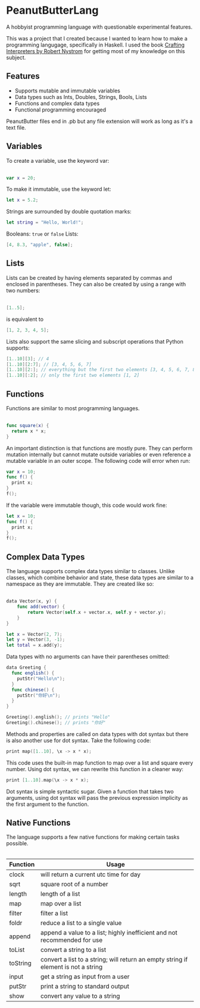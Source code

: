 # PeanutButterLang
A hobbyist programming language with questionable experimental features.

This was a project that I created because I wanted to learn how to make a programming langugage, specifically in Haskell. I used the book [Crafting Interpreters by Robert Nystrom](https://craftinginterpreters.com) for getting most of my knowledge on this subject.

<h2>Features</h2>
<ul>
  <li>Supports mutable and immutable variables</li>
  <li>Data types such as Ints, Doubles, Strings, Bools, Lists</li>
  <li>Functions and complex data types</li>
  <li>Functional programming encouraged</li>
</ul>

PeanutButter files end in .pb but any file extension will work as long as it's a text file.

<h2>Variables</h2>
To create a variable, use the keyword var:
<br></br>

```swift
var x = 20;
```
To make it immutable, use the keyword let:
```swift
let x = 5.2;
```
Strings are surrounded by double quotation marks:
```swift
let string = "Hello, World!";
```
Booleans:
```true``` or ```false```
Lists:
```swift
[4, 8.3, "apple", false];
```

<h2>Lists</h2>
Lists can be created by having elements separated by commas and enclosed in parentheses. They can also be created by using a range with two numbers:
<br></br>

```swift
[1..5];
```
is equivalent to
```swift
[1, 2, 3, 4, 5];
```
Lists also support the same slicing and subscript operations that Python supports:
```swift
[1..10][3]; // 4
[1..10][2:7]; // [3, 4, 5, 6, 7] 
[1..10][2:]; // everything but the first two elements [3, 4, 5, 6, 7, 8, 9, 10]
[1..10][:2]; // only the first two elements [1, 2]
```

<h2>Functions</h2>
Functions are similar to most programming languages.
<br></br>

```swift
func square(x) {
  return x * x;
}
```

An important distinction is that functions are mostly pure. They can perform mutation internally but cannot mutate outside variables or even reference a mutable variable in an outer scope.
The following code will error when run:
```swift
var x = 10;
func f() {
  print x;
}
f();
```
If the variable were immutable though, this code would work fine:
```swift
let x = 10;
func f() {
  print x;
}
f();
```

<h2>Complex Data Types</h2>
The language supports complex data types similar to classes. Unlike classes, which combine behavior and state, these data types are similar to a namespace as they are immutable.
They are created like so:
<br></br>

```swift
data Vector(x, y) {
	func add(vector) {
		return Vector(self.x + vector.x, self.y + vector.y);
	}
}

let x = Vector(2, 7);
let y = Vector(3, -1);
let total = x.add(y);
```
Data types with no arguments can have their parentheses omitted:
```swift
data Greeting {
  func english() {
    putStr("Hello\n");
  }
  func chinese() {
    putStr("你好\n");
  }
}

Greeting().english(); // prints "Hello"
Greeting().chinese(); // prints "你好"
```

Methods and properties are called on data types with dot syntax but there is also another use for dot syntax. Take the following code:

```swift
print map([1..10], \x -> x * x);
```
This code uses the built-in map function to map over a list and square every number. Using dot syntax, we can rewrite this function in a cleaner way:
```swift
print [1..10].map(\x -> x * x);
```
Dot syntax is simple syntactic sugar. Given a function that takes two arguments, using dot syntax will pass the previous expression implicity as the first argument to the function.

<h2>Native Functions</h2>
The language supports a few native functions for making certain tasks possible.
<br></br>

| Function | Usage |
| -------- | ----- |
| clock | will return a current utc time for day |
| sqrt | square root of a number |
| length | length of a list |
| map | map over a list |
| filter | filter a list |
| foldr | reduce a list to a single value |
| append | append a value to a list; highly inefficient and not recommended for use |
| toList | convert a string to a list |
| toString | convert a list to a string; will return an empty string if element is not a string |
| input | get a string as input from a user |
| putStr | print a string to standard output |
| show | convert any value to a string |


